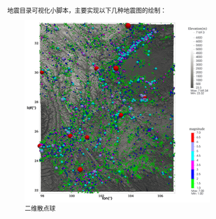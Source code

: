 地震目录可视化小脚本，主要实现以下几种地震图的绘制：





<figure>
  <p><img src="pic/2d_sphere.png"
  <figcaption>二维散点球</figcaption>
</figure>
